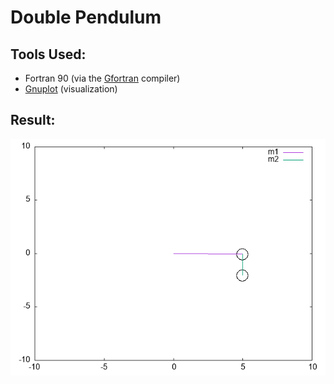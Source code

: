 # Double Pendulum

## Tools Used:
  - Fortran 90 (via the [Gfortran](https://fortran-lang.org/en/learn/os_setup/install_gfortran/) compiler)
  - [Gnuplot](http://www.gnuplot.info/) (visualization)

## Result:
![me](./output.gif)
